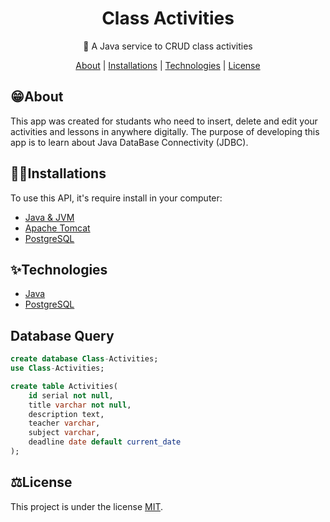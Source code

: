 <h1 align="center">Class Activities</h1>
<p align="center">📝 A Java service to CRUD class activities</p>

<p align="center">
    <a href="#about">About</a> |
    <a href="#installations">Installations</a> |
    <a href="#technologies">Technologies</a> | 
    <a href="#license">License</a>
</p>

## 😁**About**
This app was created for studants who need to insert, delete and edit your activities and lessons in anywhere digitally. The purpose of developing this app is to learn about Java DataBase Connectivity (JDBC).

## 👨‍💻**Installations**
To use this API, it's require install in your computer:
- [Java & JVM](https://www.oracle.com/java/technologies/downloads/)
- [Apache Tomcat](https://tomcat.apache.org/download-90.cgi)
- [PostgreSQL](https://www.postgresql.org/download/)

## ✨**Technologies**
- [Java](https://docs.oracle.com/javase/8/docs/technotes/tools/windows/javadoc.html)
- [PostgreSQL](https://www.postgresql.org/docs/)

## **Database Query**
~~~ sql
create database Class-Activities;
use Class-Activities;

create table Activities(
	id serial not null,
	title varchar not null,
	description text,
	teacher varchar,
	subject varchar,
	deadline date default current_date
);
~~~

## ⚖**License**
This project is under the license [MIT](./LICENSE).
